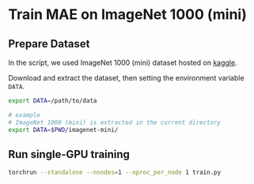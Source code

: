 # Train MAE on ImageNet 1000 (mini)

## Prepare Dataset

In the script, we used ImageNet 1000 (mini) dataset hosted on [kaggle](https://www.kaggle.com/datasets/ifigotin/imagenetmini-1000/discussion).

Download and extract the dataset, then setting the environment variable `DATA`. 

```bash
export DATA=/path/to/data

# example
# ImageNet 1000 (mini) is extracted in the current directory
export DATA=$PWD/imagenet-mini/
```

## Run single-GPU training

```bash
torchrun --standalone --nnodes=1 --nproc_per_node 1 train.py
```

